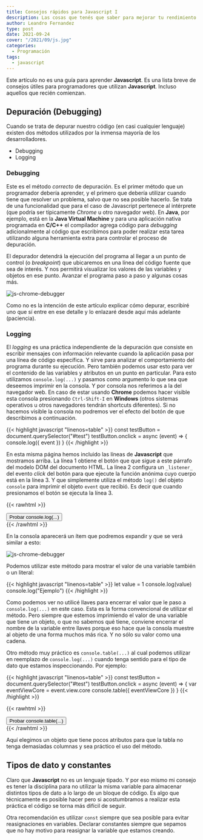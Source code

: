 ```yaml
---
title: Consejos rápidos para Javascript I
description: Las cosas que tenés que saber para mejorar tu rendimiento
author: Leandro Fernandez
type: post
date: 2021-09-24
cover: "/2021/09/js.jpg"
categories:
  - Programación
tags:
  - javascript
---
```


Este artículo no es una guía para aprender **Javascript**. Es una lista breve de consejos útiles para programadores que utilizan **Javascript**. Incluso aquellos que recién comienzan.

## Depuración (Debugging)

Cuando se trata de depurar nuestro código (en casi cualquier lenguaje) existen dos métodos utilizados por la inmensa mayoría de los desarrolladores. 

- Debugging
- Logging

### Debugging

Este es el método _correcto_ de depuración. Es el primer método que un programador debería aprender, y el primero que debería utilizar cuando tiene que resolver un problema, salvo que no sea posible hacerlo. Se trata de una funcionalidad que para el caso de Javascript pertenece al intérprete (que podría ser típicamente _Chrome_ u otro navegador web). En **Java**, por ejemplo, está en la **Java Virtual Machine** y para una aplicación nativa programada en **C/C++** el compilador agrega código para _debugging_ adicionalmente al código que escribimos para poder realizar esta tarea utilizando alguna herramienta extra para controlar el proceso de depuración.

El depurador detendrá la ejecución del programa al llegar a un punto de control (o _breakpoint_) que ubicaremos en una línea del código fuente que sea de interés. Y nos permitirá visualizar los valores de las variables y objetos en ese punto. Avanzar el programa paso a paso y algunas cosas más.

![js-chrome-debugger](/2021/09/js-chrome-debugger.png)

Como no es la intención de este artículo explicar cómo depurar, escribiré uno que sí entre en ese detalle y lo enlazaré desde aquí más adelante (paciencia).

### Logging

El _logging_ es una práctica independiente de la depuración que consiste en escribir mensajes con información relevante cuando la aplicación pasa por una línea de código específica. Y sirve para analizar el comportamiento del programa durante su ejecución. Pero también podemos usar esto para ver el contenido de las variables y atributos en un punto en particular. Para esto utilizamos `console.log(...)` y pasamos como argumento lo que sea que deseemos imprimir en la consola. Y por consola nos referimos a la del navegador web. En caso de estar usando **Chrome** podemos hacer visible esta consola presionando `Ctrl-Shift-I` en **Windows** (otros sistemas operativos u otros navegadores tendrán shortcuts diferentes). Si no hacemos visible la consola no podremos ver el efecto del botón de que describimos a continuación.

{{< highlight javascript "linenos=table" >}}
const testButton = document.querySelector("#test")
testButton.onclick = async (event) => {
  console.log({ event })
}
{{< /highlight >}}

En esta misma página hemos incluido las líneas de **Javascript** que mostramos arriba. La línea 1 obtiene el botón que que sigue a este párrafo del modelo DOM del documento HTML. La línea 2 configura un `_listener_` del evento _click_ del botón para que ejecute la función anónima cuyo cuerpo está en la línea 3. Y que simplemente utiliza el método `log()` del objeto `console` para imprimir el objeto `event` que recibió. Es decir que cuando presionamos el botón se ejecuta la línea 3.

{{< rawhtml >}}
<div>
<button id="testLog" type="button">Probar console.log(...)</button>
<script type="text/javascript">
var testButton = document.querySelector("#testLog")
testButton.onclick = async (event) => {
  console.log({ event })
}
</script>
</div>
{{< /rawhtml >}}

En la consola aparecerá un ítem que podremos expandir y que se verá similar a esto:

![js-chrome-debugger](/2021/09/js-chrome-console.png)

Podemos utilizar este método para mostrar el valor de una variable también o un literal:

{{< highlight javascript "linenos=table" >}}
let value = 1
console.log(value)
console.log("Ejemplo")
{{< /highlight >}}

Como podemos ver no utilicé llaves para encerrar el valor que le paso a `console.log(...)` en este caso. Esta es la forma convencional de utilizar el método. Pero siempre que estemos imprimiendo el valor de una variable que tiene un objeto, o que no sabemos qué tiene, conviene encerrar el nombre de la variable entre llaves porque eso hace que la consola muestre al objeto de una forma muchos más rica. Y no sólo su valor como una cadena.

Otro método muy práctico es `console.table(...)` al cual podemos utilizar en reemplazo de `console.log(...)` cuando tenga sentido para el tipo de dato que estamos inspeccionando. Por ejemplo:

{{< highlight javascript "linenos=table" >}}
const testButton = document.querySelector("#test")
testButton.onclick = async (event) => {
  var eventViewCore = event.view.core
  console.table({ eventViewCore })
}
{{< /highlight >}}

{{< rawhtml >}}
<div>
<button id="testTable" type="button">Probar console.table(...)</button>
<script type="text/javascript">
var testButton = document.querySelector("#testTable")
testButton.onclick = async (event) => {
  var eventViewCore = event.view.core
  console.table({ eventViewCore })
}
</script>
</div>
{{< /rawhtml >}}

Aquí elegimos un objeto que tiene pocos atributos para que la tabla no tenga demasiadas columnas y sea práctico el uso del método.

## Tipos de dato y constantes

Claro que **Javascript** no es un lenguaje tipado. Y por eso mismo mi consejo es tener la disciplina para no utilizar la misma variable para almacenar distintos tipos de dato a lo largo de un bloque de código. Es algo que técnicamente es posible hacer pero si acostumbramos a realizar esta práctica el código se torna más difícil de seguir.

Otra recomendación es utilizar `const` siempre que sea posible para evitar reasignaciones en variables. Declarar constantes siempre que sepamos que no hay motivo para reasignar la variable que estamos creando.